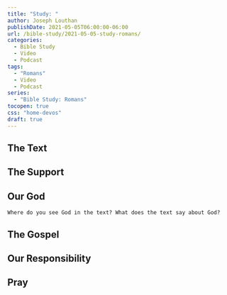 ```yaml
---
title: "Study: "
author: Joseph Louthan
publishDate: 2021-05-05T06:00:00-06:00
url: /bible-study/2021-05-05-study-romans/
categories:
  - Bible Study
  - Video
  - Podcast
tags:
  - "Romans"
  - Video
  - Podcast
series:
  - "Bible Study: Romans"
tocopen: true
css: "home-devos"
draft: true
---
```

## The Text

<div style="page-break-after: always;"></div>

## The Support

## Our God



```text
Where do you see God in the text? What does the text say about God?
```

<div style="page-break-after: always;"></div>

## The Gospel

<div style="page-break-after: always;"></div>

## Our Responsibility

## Pray

<div style="font-variant: small-caps;">

</div>
&nbsp;


